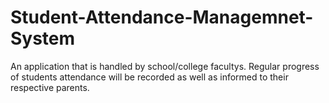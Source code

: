 # Student-Attendance-Managemnet-System
An application that is handled by school/college facultys. Regular progress of students attendance will be recorded as well as informed to their respective parents. 

